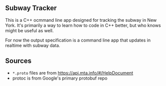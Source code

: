 ## Subway Tracker

This is a C++ ocmmand line app designed for tracking the subway in New York. It's primarily a way to learn how to code in C++ better, but who knows might be useful as well.

For now the output specification is a command line app that updates in realtime with subway data.

## Sources

* `*.proto` files are from https://api.mta.info/#/HelpDocument
* protoc is from Google's primary protobuf repo

